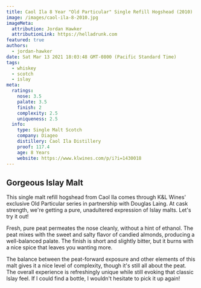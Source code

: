 ```yaml
---
title: Caol Ila 8 Year "Old Particular" Single Refill Hogshead (2010)
image: /images/caol-ila-8-2010.jpg
imageMeta:
  attribution: Jordan Hawker
  attributionLink: https://helladrunk.com
featured: true
authors:
  - jordan-hawker
date: Sat Mar 13 2021 18:03:48 GMT-0800 (Pacific Standard Time)
tags:
  - whiskey
  - scotch
  - islay
meta:
  ratings:
    nose: 3.5
    palate: 3.5 
    finish: 2
    complexity: 2.5
    uniqueness: 2.5
  info:
    type: Single Malt Scotch
    company: Diageo
    distillery: Caol Ila Distillery
    proof: 117.4
    age: 8 Years
    website: https://www.klwines.com/p/i?i=1430018
---
```


## Gorgeous Islay Malt

This single malt refill hogshead from Caol Ila comes through K&L Wines' exclusive Old Particular series 
in partnership with Douglas Laing. At cask strength, we're getting a pure, unadultered expression of 
Islay malts. Let's try it out!

Fresh, pure peat permeates the nose cleanly, without a hint of ethanol. The peat mixes with the sweet 
and salty flavor of candied almonds, producing a well-balanced palate. The finish is short and slightly 
bitter, but it burns with a nice spice that leaves you wanting more.

The balance between the peat-forward exposure and other elements of this malt gives it a nice level 
of complexity, though it's still all about the peat. The overall experience is refreshingly unique while 
still evoking that classic Islay feel. If I could find a bottle, I wouldn't hesitate to pick it up again!
